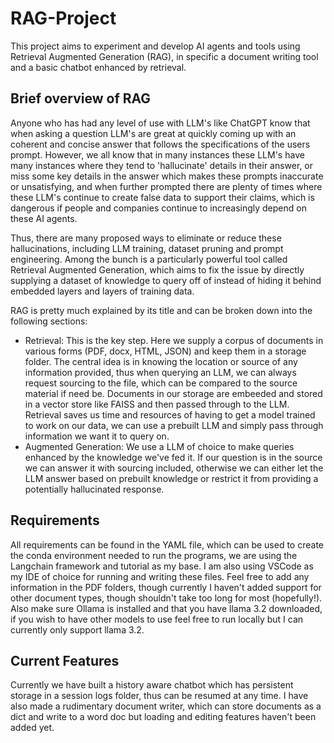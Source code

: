 # RAG-Project
This project aims to experiment and develop AI agents and tools using Retrieval Augmented Generation (RAG), in specific a document writing tool and a basic chatbot enhanced by retrieval.

## Brief overview of RAG

Anyone who has had any level of use with LLM's like ChatGPT know that when asking a question LLM's are great at quickly coming up with an coherent and concise answer that follows the specifications of the users prompt. However, we all know that in many instances these LLM's have many instances where they tend to 'hallucinate' details in their answer, or miss some key details in the answer which makes these prompts inaccurate or unsatisfying, and when further prompted there are plenty of times where these LLM's continue to create false data to support their claims, which is dangerous if people and companies continue to increasingly depend on these AI agents.

Thus, there are many proposed ways to eliminate or reduce these hallucinations, including LLM training, dataset pruning and prompt engineering. Among the bunch is a particularly powerful tool called Retrieval Augmented Generation, which aims to fix the issue by directly supplying a dataset of knowledge to query off of instead of hiding it behind embedded layers and layers of training data.

RAG is pretty much explained by its title and can be broken down into the following sections:

- Retrieval: This is the key step. Here we supply a corpus of documents in various forms (PDF, docx, HTML, JSON) and keep them in a storage folder. The central idea is in knowing the location or source of any information provided, thus when querying an LLM, we can always request sourcing to the file, which can be compared to the source material if need be. Documents in our storage are embeeded and stored in a vector store like FAISS and then passed through to the LLM. Retrieval saves us time and resources of having to get a model trained to work on our data, we can use a prebuilt LLM and simply pass through information we want it to query on.
- Augmented Generation: We use a LLM of choice to make queries enhanced by the knowledge we've fed it. If our question is in the source we can answer it with sourcing included, otherwise we can either let the LLM answer based on prebuilt knowledge or restrict it from providing a potentially hallucinated response.


## Requirements

All requirements can be found in the YAML file, which can be used to create the conda environment needed to run the programs, we are using the Langchain framework and tutorial as my base. I am also using VSCode as my IDE of choice for running and writing these files. Feel free to add any information in the PDF folders, though currently I haven't added support for other document types, though shouldn't take too long for most (hopefully!). Also make sure Ollama is installed and that you have llama 3.2 downloaded, if you wish to have other models to use feel free to run locally but I can currently only support llama 3.2.

## Current Features

Currently we have built a history aware chatbot which has persistent storage in a session logs folder, thus can be resumed at any time. I have also made a rudimentary document writer, which can store documents as a dict and write to a word doc but loading and editing features haven't been added yet.